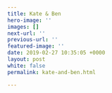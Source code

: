 ```yaml
---
title: Kate & Ben
hero-image: ''
images: []
next-url: ''
previous-url: ''
featured-image: ''
date: 2019-02-27 10:35:05 +0000
layout: post
white: false
permalink: kate-and-ben.html

---
```

